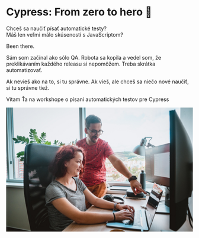 # Cypress: From zero to hero 🚀

Chceš sa naučiť písať automatické testy?  
Máš len veľmi málo skúseností s JavaScriptom?

Been there.

Sám som začínal ako sólo QA. Robota sa kopila a vedel som, že preklikávaním každého releasu si nepomôžem. Treba skrátka automatizovať.

Ak nevieš ako na to, si tu správne. Ak vieš, ale chceš sa niečo nové naučiť, si tu správne tiež. 

Vítam Ťa na workshope o písaní automatických testov pre Cypress

![Photo author - welcometothejungle.com](docs/.gitbook/assets/large_dd059a4b-9ee6-4dde-b789-73a97df46601.jpg)

